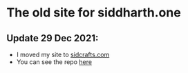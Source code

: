 # The old site for siddharth.one

## Update 29 Dec 2021:
- I moved my site to [sidcrafts.com](https://sidcrafts.com)
- You can see the repo [here](https://github.com/sidcraftscode/sidcrafts.com)
